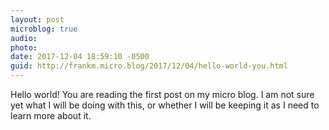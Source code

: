 ```yaml
---
layout: post
microblog: true
audio: 
photo: 
date: 2017-12-04 18:59:10 -0500
guid: http://frankm.micro.blog/2017/12/04/hello-world-you.html
---
```

Hello world! You are reading the first post on my micro blog. I am not sure yet what I will be doing with this, or whether I will be keeping it as I need to learn more about it. 
